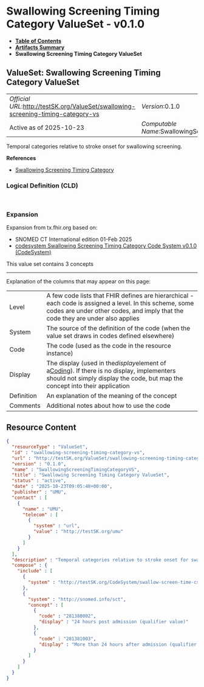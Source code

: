 # Swallowing Screening Timing Category ValueSet - v0.1.0

* [**Table of Contents**](toc.md)
* [**Artifacts Summary**](artifacts.md)
* **Swallowing Screening Timing Category ValueSet**

## ValueSet: Swallowing Screening Timing Category ValueSet 

| | |
| :--- | :--- |
| *Official URL*:http://testSK.org/ValueSet/swallowing-screening-timing-category-vs | *Version*:0.1.0 |
| Active as of 2025-10-23 | *Computable Name*:SwallowingScreeningTimingCategoryVS |

 
Temporal categories relative to stroke onset for swallowing screening. 

 **References** 

* [Swallowing Screening Timing Category](StructureDefinition-swallowing-screening-timing-category-ext.md)

### Logical Definition (CLD)

 

### Expansion

Expansion from tx.fhir.org based on:

* SNOMED CT International edition 01-Feb 2025
* [codesystem Swallowing Screening Timing Category Code System v0.1.0 (CodeSystem)](CodeSystem-swallow-screen-time-cs.md)

This value set contains 3 concepts

-------

 Explanation of the columns that may appear on this page: 

| | |
| :--- | :--- |
| Level | A few code lists that FHIR defines are hierarchical - each code is assigned a level. In this scheme, some codes are under other codes, and imply that the code they are under also applies |
| System | The source of the definition of the code (when the value set draws in codes defined elsewhere) |
| Code | The code (used as the code in the resource instance) |
| Display | The display (used in the*display*element of a[Coding](http://hl7.org/fhir/R5/datatypes.html#Coding)). If there is no display, implementers should not simply display the code, but map the concept into their application |
| Definition | An explanation of the meaning of the concept |
| Comments | Additional notes about how to use the code |



## Resource Content

```json
{
  "resourceType" : "ValueSet",
  "id" : "swallowing-screening-timing-category-vs",
  "url" : "http://testSK.org/ValueSet/swallowing-screening-timing-category-vs",
  "version" : "0.1.0",
  "name" : "SwallowingScreeningTimingCategoryVS",
  "title" : "Swallowing Screening Timing Category ValueSet",
  "status" : "active",
  "date" : "2025-10-23T09:05:48+00:00",
  "publisher" : "UMU",
  "contact" : [
    {
      "name" : "UMU",
      "telecom" : [
        {
          "system" : "url",
          "value" : "http://testSK.org/umu"
        }
      ]
    }
  ],
  "description" : "Temporal categories relative to stroke onset for swallowing screening.",
  "compose" : {
    "include" : [
      {
        "system" : "http://testSK.org/CodeSystem/swallow-screen-time-cs"
      },
      {
        "system" : "http://snomed.info/sct",
        "concept" : [
          {
            "code" : "281380002",
            "display" : "24 hours post admission (qualifier value)"
          },
          {
            "code" : "281381003",
            "display" : "More than 24 hours after admission (qualifier value)"
          }
        ]
      }
    ]
  }
}

```

